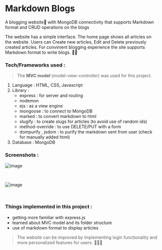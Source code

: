 # Markdown Blogs
A blogging website📄 with MongoDB connectivity that supports Markdown format and CRUD operations on the blogs

The website has a simple interface. The home page shows all articles on the website. Users can Create new articles, Edit and Delete previously created articles.
For convinient blogging experience the site supports Markdown format to write blogs. 📰📜

### Tech/Frameworks used : 

> The **MVC model** (model-view-controller) was used for this project.

1. Language : HTML, CSS, Javascript
2. Library :
      - express : for server and routing
      - nodemon
      - ejs : as a view engine
      - mongoose : to connect to MongoDB
      - marked : to convert markdown to html
      - slugify : to create slugs for articles (to avoid use of random ids)
      - method-override : to use DELETE/PUT with a form
      - dompurify , jsdom : to purify the markdown sent from user (check for manually added html)
3. Database : MongoDB

### Screenshots :

![image](https://github.com/sumitmule/markdown-blogs/assets/111048440/ab9f440b-adb2-43bb-8553-5a60f668a0e2)

<br>

![image](https://github.com/sumitmule/markdown-blogs/assets/111048440/77c6305e-a64b-4877-9d6f-9e60c47e6c31)

<br> 

### Things implemented in this project :
- getting more familiar with express.js
- learned about MVC model and its folder structure
- use of markdown format to display articles

> The website can be improved by implementing login functionality and more personalized features for users. 👨🏻‍💻
